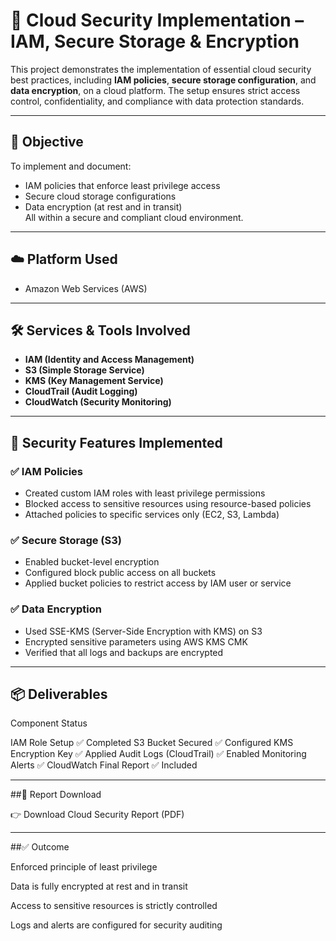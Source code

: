 
# 🔐 Cloud Security Implementation – IAM, Secure Storage & Encryption

This project demonstrates the implementation of essential cloud security best practices, including **IAM policies**, **secure storage configuration**, and **data encryption**, on a cloud platform. The setup ensures strict access control, confidentiality, and compliance with data protection standards.

---

## 🎯 Objective

To implement and document:
- IAM policies that enforce least privilege access  
- Secure cloud storage configurations  
- Data encryption (at rest and in transit)  
All within a secure and compliant cloud environment.

---

## ☁️ Platform Used

- Amazon Web Services (AWS)

---

## 🛠️ Services & Tools Involved

- **IAM (Identity and Access Management)**  
- **S3 (Simple Storage Service)**  
- **KMS (Key Management Service)**  
- **CloudTrail (Audit Logging)**  
- **CloudWatch (Security Monitoring)**

---

## 🔐 Security Features Implemented

### ✅ IAM Policies
- Created custom IAM roles with least privilege permissions  
- Blocked access to sensitive resources using resource-based policies  
- Attached policies to specific services only (EC2, S3, Lambda)

### ✅ Secure Storage (S3)
- Enabled bucket-level encryption  
- Configured block public access on all buckets  
- Applied bucket policies to restrict access by IAM user or service

### ✅ Data Encryption
- Used SSE-KMS (Server-Side Encryption with KMS) on S3  
- Encrypted sensitive parameters using AWS KMS CMK  
- Verified that all logs and backups are encrypted

---


## 📦 Deliverables

Component	Status

IAM Role Setup	✅ Completed
S3 Bucket Secured	✅ Configured
KMS Encryption Key	✅ Applied
Audit Logs (CloudTrail)	✅ Enabled
Monitoring Alerts	✅ CloudWatch
Final Report	✅ Included



---

##📄 Report Download

👉 Download Cloud Security Report (PDF)


---

##✅ Outcome

Enforced principle of least privilege

Data is fully encrypted at rest and in transit

Access to sensitive resources is strictly controlled

Logs and alerts are configured for security auditing



